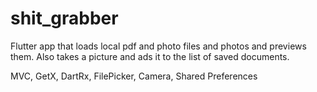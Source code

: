 # shit_grabber

Flutter app that loads local pdf and photo files and photos and previews them.
Also takes a picture and ads it to the list of saved documents.

MVC, GetX, DartRx, FilePicker, Camera, Shared Preferences


